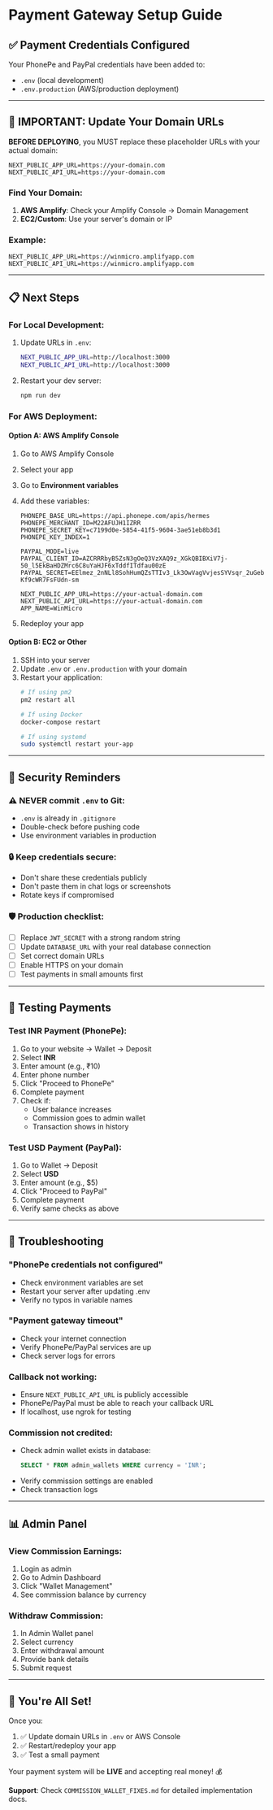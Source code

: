 # Payment Gateway Setup Guide

## ✅ Payment Credentials Configured

Your PhonePe and PayPal credentials have been added to:
- `.env` (local development)
- `.env.production` (AWS/production deployment)

---

## 🚨 IMPORTANT: Update Your Domain URLs

**BEFORE DEPLOYING**, you MUST replace these placeholder URLs with your actual domain:

```env
NEXT_PUBLIC_APP_URL=https://your-domain.com
NEXT_PUBLIC_API_URL=https://your-domain.com
```

### Find Your Domain:
1. **AWS Amplify**: Check your Amplify Console → Domain Management
2. **EC2/Custom**: Use your server's domain or IP

### Example:
```env
NEXT_PUBLIC_APP_URL=https://winmicro.amplifyapp.com
NEXT_PUBLIC_API_URL=https://winmicro.amplifyapp.com
```

---

## 📋 Next Steps

### For Local Development:
1. Update URLs in `.env`:
   ```bash
   NEXT_PUBLIC_APP_URL=http://localhost:3000
   NEXT_PUBLIC_API_URL=http://localhost:3000
   ```

2. Restart your dev server:
   ```bash
   npm run dev
   ```

### For AWS Deployment:

#### Option A: AWS Amplify Console
1. Go to AWS Amplify Console
2. Select your app
3. Go to **Environment variables**
4. Add these variables:
   ```
   PHONEPE_BASE_URL=https://api.phonepe.com/apis/hermes
   PHONEPE_MERCHANT_ID=M22AFUJH1IZRR
   PHONEPE_SECRET_KEY=c7199d0e-5854-41f5-9604-3ae51eb8b3d1
   PHONEPE_KEY_INDEX=1
   
   PAYPAL_MODE=live
   PAYPAL_CLIENT_ID=AZCRRRbyB5ZsN3gOeQ3VzXAQ9z_XGkQBIBXiV7j-50_l5EkBaHDZMrc6C8uYaHJF6xTddfITdfau00zE
   PAYPAL_SECRET=EElmez_2nNLl8SohHumQZsTTIv3_Lk3OwVagVvjesSYVsqr_2uGebrPB5WeTbWD-Kf9cWR7FsFUdn-sm
   
   NEXT_PUBLIC_APP_URL=https://your-actual-domain.com
   NEXT_PUBLIC_API_URL=https://your-actual-domain.com
   APP_NAME=WinMicro
   ```

5. Redeploy your app

#### Option B: EC2 or Other
1. SSH into your server
2. Update `.env` or `.env.production` with your domain
3. Restart your application:
   ```bash
   # If using pm2
   pm2 restart all
   
   # If using Docker
   docker-compose restart
   
   # If using systemd
   sudo systemctl restart your-app
   ```

---

## 🔐 Security Reminders

### ⚠️ NEVER commit `.env` to Git:
- `.env` is already in `.gitignore`
- Double-check before pushing code
- Use environment variables in production

### 🔒 Keep credentials secure:
- Don't share these credentials publicly
- Don't paste them in chat logs or screenshots
- Rotate keys if compromised

### 🛡️ Production checklist:
- [ ] Replace `JWT_SECRET` with a strong random string
- [ ] Update `DATABASE_URL` with your real database connection
- [ ] Set correct domain URLs
- [ ] Enable HTTPS on your domain
- [ ] Test payments in small amounts first

---

## 🧪 Testing Payments

### Test INR Payment (PhonePe):
1. Go to your website → Wallet → Deposit
2. Select **INR**
3. Enter amount (e.g., ₹10)
4. Enter phone number
5. Click "Proceed to PhonePe"
6. Complete payment
7. Check if:
   - User balance increases
   - Commission goes to admin wallet
   - Transaction shows in history

### Test USD Payment (PayPal):
1. Go to Wallet → Deposit
2. Select **USD**
3. Enter amount (e.g., $5)
4. Click "Proceed to PayPal"
5. Complete payment
6. Verify same checks as above

---

## 🐛 Troubleshooting

### "PhonePe credentials not configured"
- Check environment variables are set
- Restart your server after updating .env
- Verify no typos in variable names

### "Payment gateway timeout"
- Check your internet connection
- Verify PhonePe/PayPal services are up
- Check server logs for errors

### Callback not working:
- Ensure `NEXT_PUBLIC_API_URL` is publicly accessible
- PhonePe/PayPal must be able to reach your callback URL
- If localhost, use ngrok for testing

### Commission not credited:
- Check admin wallet exists in database:
  ```sql
  SELECT * FROM admin_wallets WHERE currency = 'INR';
  ```
- Verify commission settings are enabled
- Check transaction logs

---

## 📊 Admin Panel

### View Commission Earnings:
1. Login as admin
2. Go to Admin Dashboard
3. Click "Wallet Management"
4. See commission balance by currency

### Withdraw Commission:
1. In Admin Wallet panel
2. Select currency
3. Enter withdrawal amount
4. Provide bank details
5. Submit request

---

## 🎉 You're All Set!

Once you:
1. ✅ Update domain URLs in `.env` or AWS Console
2. ✅ Restart/redeploy your app
3. ✅ Test a small payment

Your payment system will be **LIVE** and accepting real money! 💰

**Support**: Check `COMMISSION_WALLET_FIXES.md` for detailed implementation docs.
